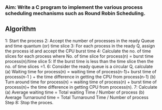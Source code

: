  ### Aim: Write a C program to implement the various process scheduling mechanisms such as Round Robin Scheduling.
 
## Algorithm
1: Start the process
2: Accept the number of processes in the ready Queue and time quantum (or) time slice
3: For each process in the ready Q, assign the process id and accept the CPU burst time
4: Calculate the no. of time slices for each process where
     No. of time slice for process(n) = burst time process(n)/time slice
5: If the burst time is less than the time slice then the no. of time slices =1.
6: Consider the ready queue is a circular Q, calculate
        (a) Waiting time for process(n) = waiting time of process(n-1)+ burst time of process(n-1 ) +
              the time difference in getting the CPU from process(n-1)
        (b) Turn around time for process(n) = waiting time of process(n) + burst time of process(n)+ the
               time difference in getting CPU from process(n).
7: Calculate
       (a) Average waiting time = Total waiting Time / Number of process
    (b) Average Turnaround time = Total Turnaround Time / Number of process Step 
8: Stop the proces.
